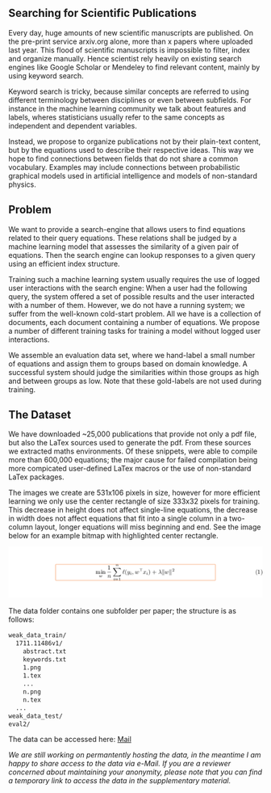 ##  Searching for Scientific Publications

Every day, huge amounts of new scientific manuscripts are published. On the pre-print service arxiv.org alone, more than x papers where uploaded last year. This flood of scientific manuscripts is impossible to filter, index and organize manually. Hence scientist rely heavily on existing search engines like Google Scholar or Mendeley to find relevant content, mainly by using keyword search.

Keyword search is tricky, because similar concepts are referred to using different terminology between disciplines or even between subfields. For instance in the machine learning community we talk about features and labels, wheres statisticians usually refer to the same concepts as independent and dependent variables.

Instead, we propose to organize publications not by their plain-text content, but by the equations used to describe their respective ideas. This way we hope to find connections between fields that do not share a common vocabulary. Examples may include connections between probabilistic graphical models used in artificial intelligence and models of non-standard physics.



## Problem

We want to provide a search-engine that allows users to find equations related to their query equations. These relations shall be judged by a machine learning model that assesses the similarity of a given pair of equations. Then the search engine can lookup responses to a given query using an efficient index structure.

Training such a machine learning system usually requires the use of logged user interactions with the search engine: When a user had the following query, the system offered a set of possible results and the user interacted with a number of them. However, we do not have a running system; we suffer from the well-known cold-start problem. All we have is a collection of documents, each document containing a number of equations. We propose a number of different training tasks for training a model without logged user interactions.

We assemble an evaluation data set, where we hand-label a small number of equations and assign them to groups based on domain knowledge. A successful system should judge the similarities within those groups as high and between groups as low. Note that these gold-labels are not used during training.

## The Dataset

We have downloaded ~25,000 publications that provide not only a pdf file, but also the LaTex sources used to generate the pdf. From these sources we extracted maths environments. Of these snippets, were able to compile more than 600,000 equations; the major cause for failed compilation being more compicated user-defined LaTex macros or the use of non-standard LaTex packages.

The images we create are 531x106 pixels in size, however for more efficient learning we only use the center rectangle of size 333x32 pixels for training. This decrease in height does not affect single-line equations, the decrease in width does not affect equations that fit into a single column in a two-column layout, longer equations will miss beginning and end. See the image below for an example bitmap with highlighted center rectangle.

![example](example.png "Example equation as bitmap graphic, the orange box marks the center rectangle used for learning.")

The data folder contains one subfolder per paper; the structure is as follows:

```
weak_data_train/
  1711.11486v1/
    abstract.txt
    keywords.txt
    1.png
    1.tex
    ...
    n.png
    n.tex
  ...
weak_data_test/
eval2/
```



The data can be accessed here: [Mail](mailto:lukas.pfahler@udo.edu?Subject=arXiv-Equations&body=Hi%20Lukas%2C%0Acan%20you%20please%20send%20me%20a%20Link%20to%20the%20arXiv-Equation%20dataset%3F%0ABest%2C%0Axyz)

_We are still working on permantently hosting the data, in the meantime I am happy to share access to the data via e-Mail. If you are a reviewer concerned about maintaining your anonymity, please note that you can find a temporary link to access the data in the supplementary material._

